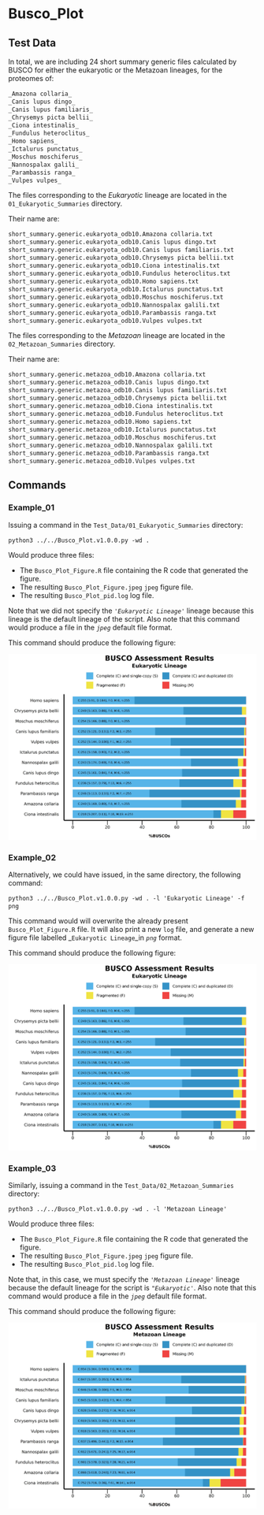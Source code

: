 # **Busco_Plot**

## **Test Data**

In total, we are including 24 short summary generic files calculated by BUSCO for either
the eukaryotic or the Metazoan lineages, for the proteomes of:

```
_Amazona collaria_
_Canis lupus dingo_
_Canis lupus familiaris_
_Chrysemys picta bellii_
_Ciona intestinalis_
_Fundulus heteroclitus_
_Homo sapiens_
_Ictalurus punctatus_
_Moschus moschiferus_
_Nannospalax galili_
_Parambassis ranga_
_Vulpes vulpes_
```

The files corresponding to the _Eukaryotic_ lineage are located in the `01_Eukaryotic_Summaries` directory.

Their name are:

```
short_summary.generic.eukaryota_odb10.Amazona collaria.txt
short_summary.generic.eukaryota_odb10.Canis lupus dingo.txt
short_summary.generic.eukaryota_odb10.Canis lupus familiaris.txt
short_summary.generic.eukaryota_odb10.Chrysemys picta bellii.txt
short_summary.generic.eukaryota_odb10.Ciona intestinalis.txt
short_summary.generic.eukaryota_odb10.Fundulus heteroclitus.txt
short_summary.generic.eukaryota_odb10.Homo sapiens.txt
short_summary.generic.eukaryota_odb10.Ictalurus punctatus.txt
short_summary.generic.eukaryota_odb10.Moschus moschiferus.txt
short_summary.generic.eukaryota_odb10.Nannospalax galili.txt
short_summary.generic.eukaryota_odb10.Parambassis ranga.txt
short_summary.generic.eukaryota_odb10.Vulpes vulpes.txt
```

The files corresponding to the _Metazoan_ lineage are located in the `02_Metazoan_Summaries` directory.

Their name are:

```
short_summary.generic.metazoa_odb10.Amazona collaria.txt
short_summary.generic.metazoa_odb10.Canis lupus dingo.txt
short_summary.generic.metazoa_odb10.Canis lupus familiaris.txt
short_summary.generic.metazoa_odb10.Chrysemys picta bellii.txt
short_summary.generic.metazoa_odb10.Ciona intestinalis.txt
short_summary.generic.metazoa_odb10.Fundulus heteroclitus.txt
short_summary.generic.metazoa_odb10.Homo sapiens.txt
short_summary.generic.metazoa_odb10.Ictalurus punctatus.txt
short_summary.generic.metazoa_odb10.Moschus moschiferus.txt
short_summary.generic.metazoa_odb10.Nannospalax galili.txt
short_summary.generic.metazoa_odb10.Parambassis ranga.txt
short_summary.generic.metazoa_odb10.Vulpes vulpes.txt
```

## **Commands**

### **Example_01**

Issuing a command in the `Test_Data/01_Eukaryotic_Summaries` directory:

```
python3 ../../Busco_Plot.v1.0.0.py -wd .
```

Would produce three files:

+ The `Busco_Plot_Figure.R` file containing the R code that generated the figure.
+ The resulting `Busco_Plot_Figure.jpeg` `jpeg` figure file.
+ The resulting `Busco_Plot_pid.log` log file.

Note that we did not specify the _`'Eukaryotic Lineage'`_ lineage because this lineage is the default lineage of the script.
Also note that this command would produce a file in the _`jpeg`_ default file format.

This command should produce the following figure:

![Eukaryotic_Lineage_Figure_jpeg_format](./01_Eukaryotic_Summaries/Busco_Plot_Figure.jpeg)


### **Example_02**

Alternatively, we could have issued, in the same directory, the following command:

```
python3 ../../Busco_Plot.v1.0.0.py -wd . -l 'Eukaryotic Lineage' -f png
```

This command would will overwrite the already present `Busco_Plot_Figure.R` file.
It will also print a new `log` file, and generate a new figure file labelled _`Eukaryotic Lineage`_in _`png`_ format.

This command should produce the following figure:

![Eukaryotic_Lineage_Figure_png_Format](./01_Eukaryotic_Summaries/Busco_Plot_Figure.png)

### **Example_03**

Similarly, issuing a command in the `Test_Data/02_Metazoan_Summaries` directory:

```
python3 ../../Busco_Plot.v1.0.0.py -wd . -l 'Metazoan Lineage'
```

Would produce three files:

+ The `Busco_Plot_Figure.R` file containing the R code that generated the figure.
+ The resulting `Busco_Plot_Figure.jpeg` `jpeg` figure file.
+ The resulting `Busco_Plot_pid.log` log file.

Note that, in this case, we must specify the _`'Metazoan Lineage'`_ lineage because the default lineage for the script is _`"Eukaryotic'`_.
Also note that this command would produce a file in the _`jpeg`_ default file format.

This command should produce the following figure:

![Metazoan_Lineage_Figure_jpeg_format](./02_Metazoan_Summaries/Busco_Plot_Figure.jpeg)

